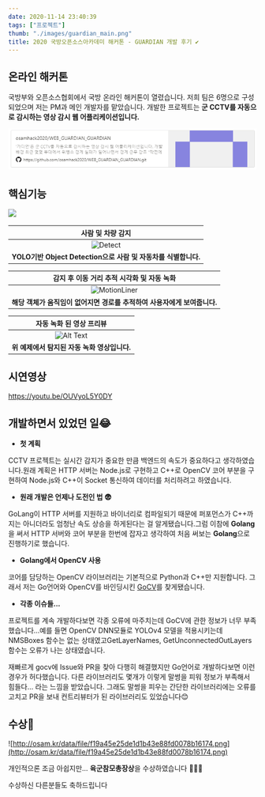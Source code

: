 ```yaml
---
date: 2020-11-14 23:40:39
tags: ["프로젝트"]
thumb: "./images/guardian_main.png"
title: 2020 국방오픈소스아카데미 해커톤 - GUARDIAN 개발 후기 ✔
---
```

## 온라인 해커톤

 국방부와 오픈소스협회에서 국방 온라인 해커톤이 열렸습니다. 
저희 팀은 6명으로 구성되었으며 저는 PM과 메인 개발자를 맡았습니다.
개발한 프로젝트는 **군 CCTV를 자동으로 감시하는 영상 감시 웹 어플리케이션입니다.**

[![osamhack2020/WEB_GUARDIAN_GUARDIAN](./images/guardian_github.png)](https://github.com/osamhack2020/WEB_GUARDIAN_GUARDIAN)

## 핵심기능

<img src="https://github.com/osamhack2020/WEB_GUARDIAN_GUARDIAN/blob/main/preview/main.PNG" height="300">


|사람 및 차량 감지|
|:---:|
|![Detect](https://github.com/osamhack2020/WEB_GUARDIAN_GUARDIAN/blob/main/preview/detect.jpg?raw=true)|
|**YOLO기반 Object Detection으로 사람 및 자동차를 식별합니다.**|

|감지 후 이동 거리 추적 시각화 및 자동 녹화|
|:---:|
|![MotionLiner](https://github.com/osamhack2020/WEB_GUARDIAN_GUARDIAN/blob/main/preview/motion_liner.jpg?raw=true)|
|**해당 객체가 움직임이 없어지면 경로를 추적하여 사용자에게 보여줍니다.**|

|자동 녹화 된 영상 프리뷰|
|:---:|
|![Alt Text](https://github.com/osamhack2020/WEB_GUARDIAN_GUARDIAN/blob/main/preview/detect_preview.gif?raw=true)|
|**위 예제에서 탐지된 자동 녹화 영상입니다.**|


## 시연영상

https://youtu.be/OUVyoL5Y0DY

## 개발하면서 있었던 일😂

- **첫 계획**

 CCTV 프로젝트는 실시간 감지가 중요한 만큼 백엔드의 속도가 중요하다고 생각하였습니다.원래 계획은 HTTP 서버는 Node.js로 구현하고 C++로 OpenCV 코어 부분을 구현하여 Node.js와 C++이 Socket 통신하여 데이터를 처리하려고 하였습니다.

- **원래 개발은 언제나 도전인 법 😨**

GoLang이 HTTP 서버를 지원하고 바이너리로 컴파일되기 때문에 퍼포먼스가 C++까지는 아니더라도 엄청난 속도 상승을 하게된다는 걸 알게됐습니다.그럼 이참에 **Golang**을 써서 HTTP 서버와 코어 부분을 한번에 잡자고 생각하여 처음 써보는 **Golang**으로 진행하기로 했습니다.

- **Golang에서 OpenCV 사용**

코어를 담당하는 OpenCV 라이브러리는 기본적으로 Python과 C++만 지원합니다. 그래서 저는 Go언어와 OpenCV를 바인딩시킨 [GoCV](https://gocv.io/)를 찾게됐습니다.

- **각종 이슈들...**

프로젝트를 계속 개발하다보면 각종 오류에 마주치는데 GoCV에 관한 정보가 너무 부족했습니다...예를 들면 OpenCV DNN모듈로 YOLOv4 모델을 적용시키는데 NMSBoxes 함수는 없는 상태였고GetLayerNames, GetUnconnectedOutLayers 함수는 오류가 나는 상태였습니다.

재빠르게 gocv에 Issue와 PR을 찾아 다행히 해결했지만 Go언어로 개발하다보면 이런 경우가 허다했습니다. 다른 라이브러리도 몇개가 이렇게 말썽을 피워 정보가 부족해서 힘들다... 라는 느낌을 받았습니다. 그래도 말썽을 피우는 간단한 라이브러리에는 오류를 고치고 PR을 보내 컨트리뷰터가 된 라이브러리도 있었습니다😊

## 수상👏

![http://osam.kr/data/file/f19a45e25de1d1b43e88fd0078b16174.png](http://osam.kr/data/file/f19a45e25de1d1b43e88fd0078b16174.png)

 개인적으론 조금 아쉽지만... **육군참모총장상**을 수상하였습니다 👏👏👏

수상하신 다른분들도 축하드립니다